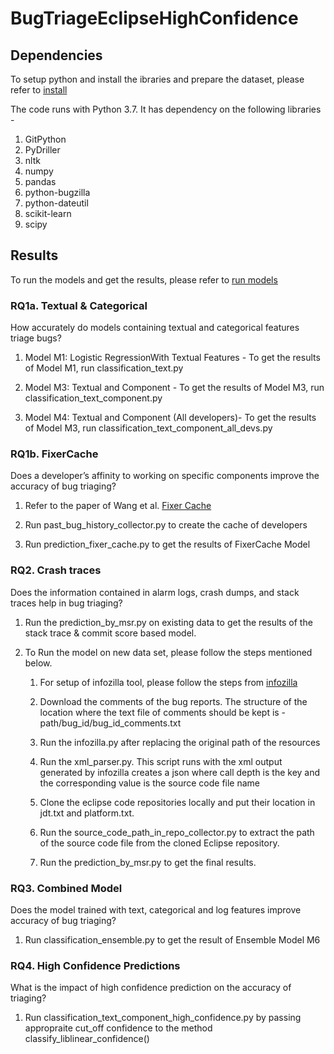 # BugTriageEclipseHighConfidence

## Dependencies 

To setup python and install the ibraries and prepare the dataset, please refer to [install](https://github.com/CESEL/BugTriageEclipseHighConfidence/blob/master/install.md)

The code runs with Python 3.7. It has dependency on the following libraries -
1. GitPython
2. PyDriller
3. nltk
4. numpy
5. pandas
6. python-bugzilla
7. python-dateutil
8. scikit-learn
9. scipy

## Results

To run the models and get the results, please refer to [run models](https://github.com/CESEL/BugTriageEclipseHighConfidence/blob/master/run_models.md)

### RQ1a. Textual & Categorical

How accurately do models containing textual and categorical features triage bugs?

1. Model M1: Logistic RegressionWith Textual Features - To get the results of Model M1, run classification_text.py

2. Model M3: Textual and Component - To get the results of Model M3, run classification_text_component.py

3. Model M4: Textual and Component (All developers)- To get the results of Model M3, run classification_text_component_all_devs.py

### RQ1b. FixerCache

Does a developer’s affinity to working on specific components improve the accuracy of bug triaging?

1. Refer to the paper of Wang et al. [Fixer Cache](https://dl.acm.org/citation.cfm?id=2652536)

2. Run past_bug_history_collector.py to create the cache of developers

3. Run prediction_fixer_cache.py to get the results of FixerCache Model

### RQ2. Crash traces
Does the information contained in alarm logs, crash dumps, and stack traces help in bug triaging?

1. Run the prediction_by_msr.py on existing data to get the results of the stack trace & commit score based model.

2. To Run the model on new data set, please follow the steps mentioned below.

    1. For setup of infozilla tool, please follow the steps from [infozilla](https://github.com/kuyio/infozilla)
    
    2. Download the comments of the bug reports. The structure of the location where the text file of comments should be kept is - path/bug_id/bug_id_comments.txt
    
    3. Run the infozilla.py after replacing the original path of the resources
    
    4. Run the xml_parser.py. This script runs with the xml output generated by infozilla creates a json where call depth is the key and the corresponding value is the source code file name
    
    5. Clone the eclipse code repositories locally and put their location in jdt.txt and platform.txt.
    
    6. Run the source_code_path_in_repo_collector.py to extract the path of the source code file from the cloned Eclipse repository.
    
    7. Run the prediction_by_msr.py to get the final results.

### RQ3. Combined Model
Does the model trained with text, categorical and log features improve accuracy of bug triaging?

1. Run classification_ensemble.py to get the result of Ensemble Model M6

### RQ4. High Confidence Predictions
What is the impact of high confidence prediction on the accuracy of triaging?

1. Run classification_text_component_high_confidence.py by passing appropraite cut_off confidence to the method classify_liblinear_confidence()
